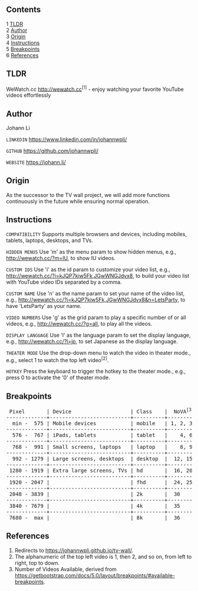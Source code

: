 Contents
---
1	[TLDR](#tldr)  
2	[Author](#author)  
3	[Origin](#origin)  
4	[Instructions](#instructions)  
5	[Breakpoints](#breakpoints)  
6	[References](#references)  


TLDR
---
WeWatch.cc http://wewatch.cc<sup>[1]</sup> - enjoy watching your favorite YouTube videos effortlessly


Author
---
Johann Li

`LINKEDIN` https://www.linkedin.com/in/johannwpli/

`GITHUB` https://github.com/johannwpli/

`WEBSITE` https://johann.li/


Origin
---
As the successor to the TV wall project, we will add more functions continuously in the future while ensuring normal operation.


Instructions
---
`COMPATIBILITY` Supports multiple browsers and devices, including mobiles, tablets, laptops, desktops, and TVs.

`HIDDEN MENUS` Use 'm' as the menu param to show hidden menus, e.g., http://wewatch.cc/?m=IU, to show IU videos.

`CUSTOM IDS` Use 'i' as the id param to customize your video list, e.g., http://wewatch.cc/?i=kJQP7kiw5Fk,JGwWNGJdvx8, to build your video list with YouTube video IDs separated by a comma.

`CUSTOM NAME` Use 'n' as the name param to set your name of the video list, e.g., http://wewatch.cc/?i=kJQP7kiw5Fk,JGwWNGJdvx8&n=LetsParty, to have 'LetsParty' as your name.

`VIDEO NUMBERS` Use 'g' as the grid param to play a specific number of or all videos, e.g., http://wewatch.cc/?g=all, to play all the videos.

`DISPLAY LANGUAGE` Use 'l' as the language param to set the display language, e.g., http://wewatch.cc/?l=jp, to set Japanese as the display language.

`THEATER MODE` Use the drop-down menu to watch the video in theater mode., e.g., select 1 to watch the top left video<sup>[2]</sup>.

`HOTKEY` Press the keyboard to trigger the hotkey to the theater mode., e.g., press 0 to activate the '0' of theater mode.


Breakpoints
---  
<pre>
 Pixel       | Device                   | Class    |  NoVA<sup>[3]</sup> | Default
-------------+--------------------------+----------+---------+---------
  min -  575 | Mobile devices           | mobile   | 1, 2, 3 |       3
-------------+--------------------------+----------+---------+---------
  576 -  767 | iPads, tablets           | tablet   |    4, 6 |       6
-------------+--------------------------+----------+---------+---------
  768 -  991 | Small screens, laptops   | laptop   |    8, 9 |       9
-------------+--------------------------+----------+---------+---------
  992 - 1279 | Large screens, desktops  | desktop  |  12, 15 |      12
-------------+--------------------------+----------+---------+---------
 1280 - 1919 | Extra large screens, TVs | hd       |  16, 20 |      15
-------------+--------------------------+----------+---------+---------
 1920 - 2047 |                          | fhd      |  24, 25 |      16
-------------+--------------------------+----------+---------+---------
 2048 - 3839 |                          | 2k       |  30     |      20
-------------+--------------------------+----------+---------+---------
 3840 - 7679 |                          | 4k       |  35     |      24
-------------+--------------------------+----------+---------+---------
 7680 -  max |                          | 8k       |  36     |      25
</pre>


References
---
1. Redirects to https://johannwpli.github.io/tv-wall/.  
2. The alphanumeric of the top left video is 1, then 2, and so on, from left to right, top to down.  
3. Number of Videos Available, derived from https://getbootstrap.com/docs/5.0/layout/breakpoints/#available-breakpoints.